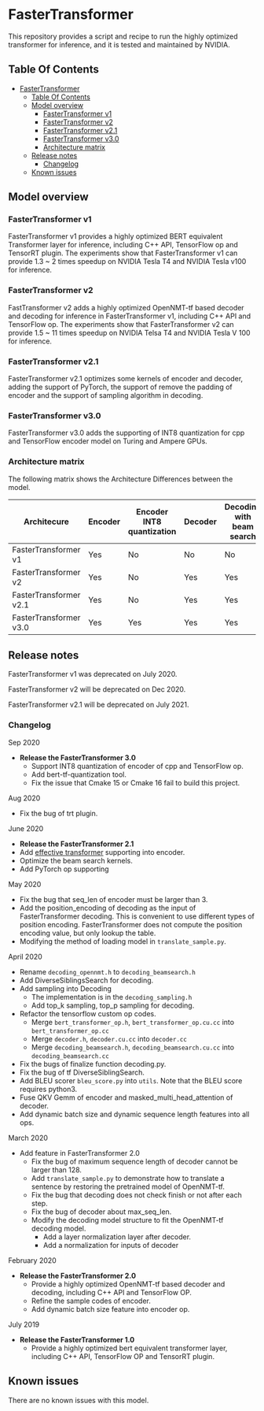 # FasterTransformer

This repository provides a script and recipe to run the highly optimized transformer for inference, and it is tested and maintained by NVIDIA.

## Table Of Contents
- [FasterTransformer](#fastertransformer)
  - [Table Of Contents](#table-of-contents)
  - [Model overview](#model-overview)
    - [FasterTransformer v1](#fastertransformer-v1)
    - [FasterTransformer v2](#fastertransformer-v2)
    - [FasterTransformer v2.1](#fastertransformer-v21)
    - [FasterTransformer v3.0](#fastertransformer-v30)
    - [Architecture matrix](#architecture-matrix)
  - [Release notes](#release-notes)
    - [Changelog](#changelog)
  - [Known issues](#known-issues)

## Model overview

### FasterTransformer v1

FasterTransformer v1 provides a highly optimized BERT equivalent Transformer layer for inference, including C++ API, TensorFlow op and TensorRT plugin. The experiments show that FasterTransformer v1 can provide 1.3 ~ 2 times speedup on NVIDIA Tesla T4 and NVIDIA Tesla v100 for inference. 

### FasterTransformer v2

FastTransformer v2 adds a highly optimized OpenNMT-tf based decoder and decoding for inference in FasterTransformer v1, including C++ API and TensorFlow op. The experiments show that FasterTransformer v2 can provide 1.5 ~ 11 times speedup on NVIDIA Telsa T4 and NVIDIA Tesla V 100 for inference.

### FasterTransformer v2.1

FasterTransformer v2.1 optimizes some kernels of encoder and decoder, adding the support of PyTorch, the support of remove the padding of encoder and the support of sampling algorithm in decoding. 

### FasterTransformer v3.0 

FasterTransformer v3.0 adds the supporting of INT8 quantization for cpp and TensorFlow encoder model on Turing and Ampere GPUs. 

### Architecture matrix

The following matrix shows the Architecture Differences between the model.

| Architecure               | Encoder           | Encoder INT8 quantization  |Decoder             | Decoding with beam search | Decoding with sampling |
|---------------------------|-------------------|----------------------------|--------------------|---------------------------|------------------------|
|FasterTransformer v1    |  Yes | No  | No  | No  | No  |
|FasterTransformer v2    |  Yes | No  | Yes | Yes | No  |
|FasterTransformer v2.1  |  Yes | No  | Yes | Yes | Yes |
|FasterTransformer v3.0  |  Yes | Yes | Yes | Yes | Yes |

## Release notes

FasterTransformer v1 was deprecated on July 2020. 

FasterTransformer v2 will be deprecated on Dec 2020. 

FasterTransformer v2.1 will be deprecated on July 2021. 

### Changelog

Sep 2020
- **Release the FasterTransformer 3.0**
  - Support INT8 quantization of encoder of cpp and TensorFlow op.
  - Add bert-tf-quantization tool.
  - Fix the issue that Cmake 15 or Cmake 16 fail to build this project.

Aug 2020
- Fix the bug of trt plugin.

June 2020
- **Release the FasterTransformer 2.1**
- Add [effective transformer](https://github.com/bytedance/effective_transformer) supporting into encoder.
- Optimize the beam search kernels.
- Add PyTorch op supporting

May 2020
- Fix the bug that seq_len of encoder must be larger than 3.
- Add the position_encoding of decoding as the input of FasterTransformer decoding. This is convenient to use different types of position encoding. FasterTransformer does not compute the position encoding value, but only lookup the table. 
- Modifying the method of loading model in `translate_sample.py`.

April 2020
- Rename `decoding_opennmt.h` to `decoding_beamsearch.h`
- Add DiverseSiblingsSearch for decoding.
- Add sampling into Decoding
  - The implementation is in the `decoding_sampling.h`
  - Add top_k sampling, top_p sampling for decoding.
- Refactor the tensorflow custom op codes.
  - Merge `bert_transformer_op.h`, `bert_transformer_op.cu.cc` into `bert_transformer_op.cc`
  - Merge `decoder.h`, `decoder.cu.cc` into `decoder.cc`
  - Merge `decoding_beamsearch.h`, `decoding_beamsearch.cu.cc` into `decoding_beamsearch.cc`
- Fix the bugs of finalize function decoding.py. 
- Fix the bug of tf DiverseSiblingSearch.
- Add BLEU scorer `bleu_score.py` into `utils`. Note that the BLEU score requires python3. 
- Fuse QKV Gemm of encoder and masked_multi_head_attention of decoder.
- Add dynamic batch size and dynamic sequence length features into all ops.

March 2020
- Add feature in FasterTransformer 2.0
  - Fix the bug of maximum sequence length of decoder cannot be larger than 128.
  - Add `translate_sample.py` to demonstrate how to translate a sentence by restoring the pretrained model of OpenNMT-tf.
  - Fix the bug that decoding does not check finish or not after each step. 
  - Fix the bug of decoder about max_seq_len.
  - Modify the decoding model structure to fit the OpenNMT-tf decoding model. 
    - Add a layer normalization layer after decoder.
    - Add a normalization for inputs of decoder
    
February 2020
- **Release the FasterTransformer 2.0**
  - Provide a highly optimized OpenNMT-tf based decoder and decoding, including C++ API and TensorFlow OP.
  - Refine the sample codes of encoder.
  - Add dynamic batch size feature into encoder op.

July 2019
- **Release the FasterTransformer 1.0**
  - Provide a highly optimized bert equivalent transformer layer, including C++ API, TensorFlow OP and TensorRT plugin.
 

## Known issues

There are no known issues with this model.
